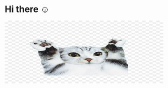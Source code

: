 # Hi there ☺
<p align="center">
  <img src="/img/kisspng-cat-dog-pet-photography-animal-nishimiya-manga-5b4b9adcc680e8.8134334115316815008131.jpg" alt="Cover" width="900" height="200">
</p>
<!--
**pedroalves-dv/pedroalves-dv** is a ✨ _special_ ✨ repository because its `README.md` (this file) appears on your GitHub profile.

Here are some ideas to get you started:

- 🔭 I’m currently working on ...
- 🌱 I’m currently learning ...
- 👯 I’m looking to collaborate on ...
- 🤔 I’m looking for help with ...
- 💬 Ask me about ...
- 📫 How to reach me: ...
- 😄 Pronouns: ...
- ⚡ Fun fact: ...
-->
